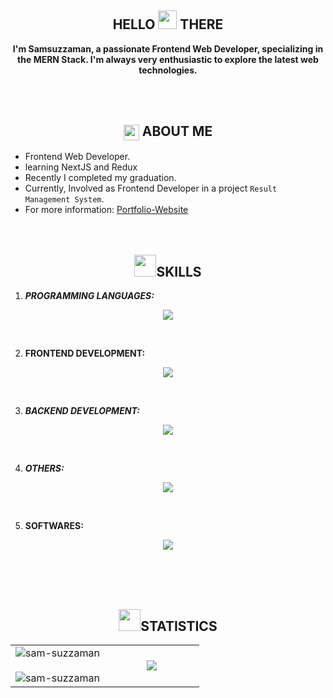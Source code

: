 <!-- ======================01.Hero start =====================-->
<h2 align="center"> HELLO <img src = "https://c.tenor.com/nebZyl8oN7IAAAAi/wave-hello.gif" width = 30>  THERE </h2>
<p  align="center"><b>I'm Samsuzzaman, a passionate Frontend Web Developer, specializing in the MERN Stack. I'm always very enthusiastic to explore the latest web technologies.</b></p>
<br>
<br>
<be>

<!-- ======================02.About Me start =====================-->
<h2 align="center"><img align="center" src = "https://c.tenor.com/oK5AJr1cvF4AAAAj/high-volume-speaker-symbols.gif" width = 25>  ABOUT ME</h2>

-   Frontend Web Developer.
-   learning NextJS and Redux
-   Recently I completed my graduation.
-   Currently, Involved as Frontend Developer in a project `Result Management System`.
-   For more information: [Portfolio-Website](https://sam-suzzaman.github.io/me/)
    <br>
    <br>
    <br>

<!-- ======================03.My Skills start =====================-->
<h2 align="center"><img src = "https://c.tenor.com/KvRIHOyJN-sAAAAj/gears-spinning.gif" width = 35>SKILLS</h2>

1. **_PROGRAMMING LANGUAGES:_**
 <p align="center">
  <a href="https://skillicons.dev">
    <img src="https://skillicons.dev/icons?i=js,py" />
  </a>
 </p>
 <br>

2. **FRONTEND DEVELOPMENT:**
 <p align="center">
   <a href="https://skillicons.dev">
     <img src="https://skillicons.dev/icons?i=html,css,bootstrap,tailwindcss,react" />
   </a>
 </p>
 <br>

3. **_BACKEND DEVELOPMENT:_**
 <p align="center">
   <a href="https://skillicons.dev">
     <img src="https://skillicons.dev/icons?i=nodejs,express,mongodb" />
   </a>
 </p>
 <br>

4. **_OTHERS:_**
 <p align="center">
   <a href="https://skillicons.dev">
     <img src="https://skillicons.dev/icons?i=firebase,postman,git,github" />
   </a>
 </p>
 <br>

5. **SOFTWARES:**
 <p align="center">
   <a href="https://skillicons.dev">
     <img src="https://skillicons.dev/icons?i=photoshop,figma,matlab" />
   </a>
 </p>
 <br>

<br/>
<br/>

<!-- ======================04. Github Account Statistics start =====================-->
<h2 align="center"><img src = "https://c.tenor.com/LSHKMiRdLggAAAAj/statistics-trending-up.gif" width = 35>STATISTICS</h2>

<table align="center">
<tr border="none">
<td width="50%" align="center">
  
  <img align="center" src="https://github-readme-stats.vercel.app/api?username=sam-suzzaman&theme=radical&show_icons=true" alt="sam-suzzaman"/>
  <br></br>
  <img align="center" src="https://github-readme-streak-stats.herokuapp.com?user=sam-suzzaman&theme=radical&hide_border=true&date_format=M%20j%5B%2C%20Y%5D" alt="sam-suzzaman" />
</td>

<td width="50%" align="center">
  <img  align="center"  src="https://github-readme-stats.anuraghazra1.vercel.app/api/top-langs/?username=sam-suzzaman&theme=dark&hide_border=false&no-bg=true&no-frame=true&langs_count=10"/>
  </td>
</tr>
</table>
<br>
<br>
<br>
